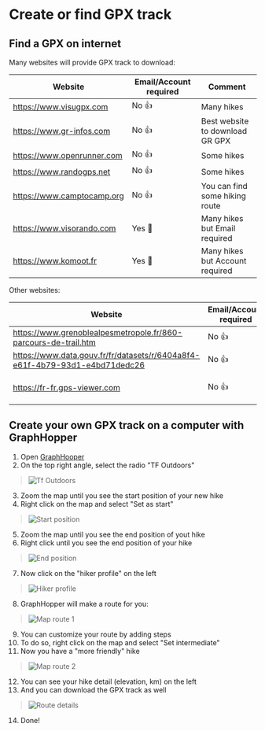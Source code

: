 # Create or find GPX track

## Find a GPX on internet
Many websites will provide GPX track to download:

| Website                      | Email/Account required | Comment                         |
|------------------------------|------------------------|---------------------------------|
| <https://www.visugpx.com>    | No 👍                  | Many hikes                      |
| <https://www.gr-infos.com>   | No 👍                  | Best website to download GR GPX |
| <https://www.openrunner.com> | No 👍                  | Some hikes                      |
| <https://www.randogps.net>   | No 👍                  | Some hikes                      |
| <https://www.camptocamp.org> | No 👍                  | You can find some hiking route  |
| <https://www.visorando.com>  | Yes 😤                 | Many hikes but Email required   |
| <https://www.komoot.fr>      | Yes 😤                 | Many hikes but Account required |


Other websites:

| Website                                                                       | Email/Account required | Comment                         |
|-------------------------------------------------------------------------------|------------------------|---------------------------------|
| <https://www.grenoblealpesmetropole.fr/860-parcours-de-trail.htm>             | No 👍                  | Trail GPX                       |
| <https://www.data.gouv.fr/fr/datasets/r/6404a8f4-e61f-4b79-93d1-e4bd71dedc26> | No 👍                  | 269 GPX                         |
| <https://fr-fr.gps-viewer.com>                                                | No 👍                  | Can not sort by sport           |


## Create your own GPX track on a computer with GraphHopper

1. Open [GraphHooper](https://graphhopper.com/maps/)
2. On the top right angle, select the radio "TF Outdoors"
>![Tf Outdoors](img/map_render_outdoors.png)
3. Zoom the map until you see the start position of your new hike
4. Right click on the map and select "Set as start"
>![Start position](img/start_position.png)
5. Zoom the map until you see the end position of yout hike
6. Right click until you see the end position of your hike
>![End position](img/end_position.png)
7. Now click on the "hiker profile" on the left
>![Hiker profile](img/hiker_profile.png)
8. GraphHopper will make a route for you:
>![Map route 1](img/hike_route_1.png)
9. You can customize your route by adding steps
10. To do so, right click on the map and select "Set intermediate"
11. Now you have a "more friendly" hike
>![Map route 2](img/hike_route_2.png)
12. You can see your hike detail (elevation, km) on the left
13. And you can download the GPX track as well
>![Route details](img/route_details.png)
14. Done!
